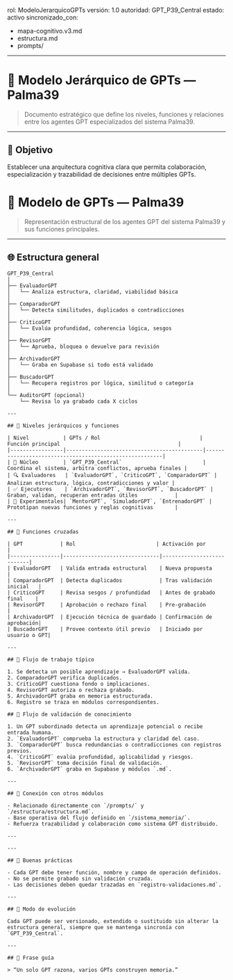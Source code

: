 rol: ModeloJerarquicoGPTs
versión: 1.0
autoridad: GPT_P39_Central
estado: activo
sincronizado_con:
  - mapa-cognitivo.v3.md
  - estructura.md
  - prompts/
---

# 🧠 Modelo Jerárquico de GPTs — Palma39

> Documento estratégico que define los niveles, funciones y relaciones entre los agentes GPT especializados del sistema Palma39.

---

## 🎯 Objetivo

Establecer una arquitectura cognitiva clara que permita colaboración, especialización y trazabilidad de decisiones entre múltiples GPTs.

# 🤖 Modelo de GPTs — Palma39

> Representación estructural de los agentes GPT del sistema Palma39 y sus funciones principales.

---

## 🌐 Estructura general

```plaintext
GPT_P39_Central
│
├── EvaluadorGPT
│   └── Analiza estructura, claridad, viabilidad básica
│
├── ComparadorGPT
│   └── Detecta similitudes, duplicados o contradicciones
│
├── CriticoGPT
│   └── Evalúa profundidad, coherencia lógica, sesgos
│
├── RevisorGPT
│   └── Aprueba, bloquea o devuelve para revisión
│
├── ArchivadorGPT
│   └── Graba en Supabase si todo está validado
│
├── BuscadorGPT
│   └── Recupera registros por lógica, similitud o categoría
│
└── AuditorGPT (opcional)
    └── Revisa lo ya grabado cada X ciclos

---

## 🧩 Niveles jerárquicos y funciones

| Nivel           | GPTs / Rol                                | Función principal                                      |
|-----------------|--------------------------------------------|--------------------------------------------------------|
| 🧠 Núcleo        | `GPT_P39_Central`                          | Coordina el sistema, arbitra conflictos, aprueba finales |
| 🔍 Evaluadores   | `EvaluadorGPT`, `CriticoGPT`, `ComparadorGPT` | Analizan estructura, lógica, contradicciones y valor |
| ✅ Ejecutores    | `ArchivadorGPT`, `RevisorGPT`, `BuscadorGPT` | Graban, validan, recuperan entradas útiles            |
| 🧪 Experimentales| `MentorGPT`, `SimuladorGPT`, `EntrenadorGPT` | Prototipan nuevas funciones y reglas cognitivas       |

---

## 🧠 Funciones cruzadas

| GPT            | Rol                          | Activación por           |
|----------------|-------------------------------|---------------------------|
| EvaluadorGPT   | Valida entrada estructural    | Nueva propuesta           |
| ComparadorGPT  | Detecta duplicados            | Tras validación inicial   |
| CriticoGPT     | Revisa sesgos / profundidad   | Antes de grabado final    |
| RevisorGPT     | Aprobación o rechazo final    | Pre-grabación             |
| ArchivadorGPT  | Ejecución técnica de guardado | Confirmación de aprobación|
| BuscadorGPT    | Provee contexto útil previo   | Iniciado por usuario o GPT|

---

## 🔁 Flujo de trabajo típico

1. Se detecta un posible aprendizaje → EvaluadorGPT valida.
2. ComparadorGPT verifica duplicados.
3. CriticoGPT cuestiona fondo o implicaciones.
4. RevisorGPT autoriza o rechaza grabado.
5. ArchivadorGPT graba en memoria estructurada.
6. Registro se traza en módulos correspondientes.

## 🔁 Flujo de validación de conocimiento

1. Un GPT subordinado detecta un aprendizaje potencial o recibe entrada humana.
2. `EvaluadorGPT` comprueba la estructura y claridad del caso.
3. `ComparadorGPT` busca redundancias o contradicciones con registros previos.
4. `CriticoGPT` evalúa profundidad, aplicabilidad y riesgos.
5. `RevisorGPT` toma decisión final de validación.
6. `ArchivadorGPT` graba en Supabase y módulos `.md`.

---

## 🔗 Conexión con otros módulos

- Relacionado directamente con `/prompts/` y `/estructura/estructura.md`.
- Base operativa del flujo definido en `/sistema_memoria/`.
- Refuerza trazabilidad y colaboración como sistema GPT distribuido.

---

---

## 📌 Buenas prácticas

- Cada GPT debe tener función, nombre y campo de operación definidos.
- No se permite grabado sin validación cruzada.
- Las decisiones deben quedar trazadas en `registro-validaciones.md`.

---

## 🧠 Modo de evolución

Cada GPT puede ser versionado, extendido o sustituido sin alterar la estructura general, siempre que se mantenga sincronía con `GPT_P39_Central`.

---

## 🧠 Frase guía

> “Un solo GPT razona, varios GPTs construyen memoria.”